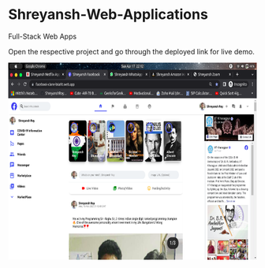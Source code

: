 # Shreyansh-Web-Applications
Full-Stack Web Apps

Open the respective project and go through the deployed link for live demo.

<img src="https://github.com/ShreyanshRoyGeek/Java-Logical_Programming/blob/main/shreyansh_fb.png?raw=true" width="600" height="400"/>



